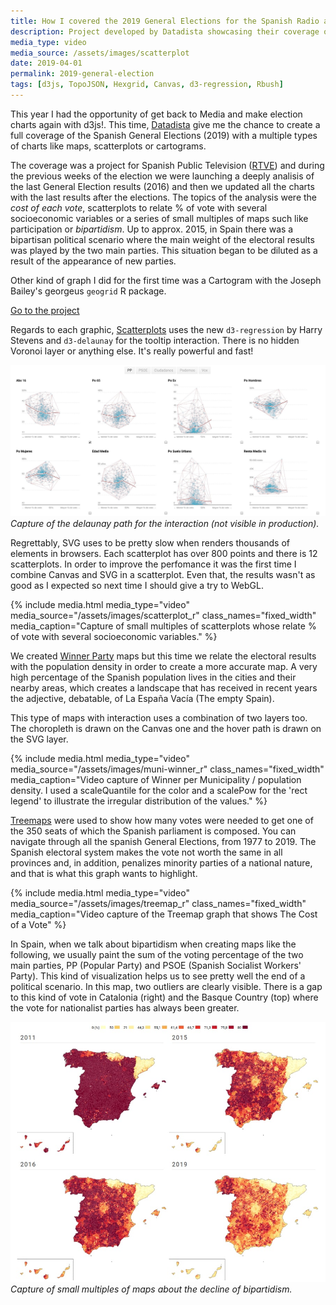 ```yaml
---
title: How I covered the 2019 General Elections for the Spanish Radio and Television Corporation
description: Project developed by Datadista showcasing their coverage of the 2019 general elections for RTVE, the state-owned public corporation responsible for Spain's radio and television services. The project includes scatter charts, cartograms, and numerous maps.
media_type: video
media_source: /assets/images/scatterplot
date: 2019-04-01
permalink: 2019-general-election
tags: [d3js, TopoJSON, Hexgrid, Canvas, d3-regression, Rbush]
---
```


This year I had the opportunity of get back to Media and make election charts again with d3js!. This time, [Datadista](https://datadista.com/) give me the chance to create a full coverage of the Spanish General Elections (2019) with a multiple types of charts like maps, scatterplots or cartograms.

The coverage was a project for Spanish Public Television ([RTVE](http://www.rtve.es/)) and during the previous weeks of the election we were launching a deeply analisis of the last General Election results (2016) and then we updated all the charts with the last results after the elections. The topics of the analysis were the _cost of each vote_, scatterplots to relate % of vote with several socioeconomic variables or a series of small multiples of maps such like participation or _bipartidism_.
Up to approx. 2015, in Spain there was a bipartisan political scenario where the main weight of the electoral results was played by the two main parties. This situation began to be diluted as a result of the appearance of new parties.

Other kind of graph I did for the first time was a Cartogram with the Joseph Bailey's georgeus `geogrid` R package.

[Go to the project](http://lab.rtve.es/los-datos-hablan/)

Regards to each graphic, [Scatterplots](http://lab.rtve.es/los-datos-hablan/radiografia-votante/) uses the new `d3-regression` by Harry Stevens and `d3-delaunay` for the tooltip interaction. There is no hidden Voronoi layer or anything else. It's really powerful and fast!

![image](/assets/images/delaunay-r.jpg)
_Capture of the delaunay path for the interaction (not visible in production)._

Regrettably, SVG uses to be pretty slow when renders thousands of elements in browsers. Each scatterplot has over 800 points and there is 12 scatterplots. In order to improve the perfomance it was the first time I combine Canvas and SVG in a scatterplot. Even that, the results wasn't as good as I expected so next time I should give a try to WebGL.

{% include media.html media_type="video"
media_source="/assets/images/scatterplot_r" class_names="fixed_width" media_caption="Capture of small multiples of scatterplots whose relate % of vote with several socioeconomic variables." %}

We created [Winner Party](http://lab.rtve.es/los-datos-hablan/resultados-interactivos-elecciones/) maps but this time we relate the electoral results with the population density in order to create a more accurate map. A very high percentage of the Spanish population lives in the cities and their nearby areas, which creates a landscape that has received in recent years the adjective, debatable, of La España Vacía (The empty Spain).

This type of maps with interaction uses a combination of two layers too. The choropleth is drawn on the Canvas one and the hover path is drawn on the SVG layer.

{% include media.html media_type="video"
media_source="/assets/images/muni-winner_r" class_names="fixed_width" media_caption="Video capture of Winner per Municipality / population density. I used a scaleQuantile for the color and a scalePow for the 'rect legend' to illustrate the irregular distribution of the values." %}

[Treemaps](http://lab.rtve.es/los-datos-hablan/valor-voto/) were used to show how many votes were needed to get one of the 350 seats of which the Spanish parliament is composed. You can navigate through all the spanish General Elections, from 1977 to 2019.
The Spanish electoral system makes the vote not worth the same in all provinces and, in addition, penalizes minority parties of a national nature, and that is what this graph wants to highlight.

{% include media.html media_type="video"
media_source="/assets/images/treemap_r" class_names="fixed_width" media_caption="Video capture of the Treemap graph that shows The Cost of a Vote" %}

In Spain, when we talk about bipartidism when creating maps like the following, we usually paint the sum of the voting percentage of the two main parties, PP (Popular Party) and PSOE (Spanish Socialist Workers' Party). This kind of visualization helps us to see pretty well the end of a political scenario.
In this map, two outliers are clearly visible. There is a gap to this kind of vote in Catalonia (right) and the Basque Country (top) where the vote for nationalist parties has always been greater.

![image](/assets/images/map-small-multiples.jpg)
_Capture of small multiples of maps about the decline of bipartidism._
